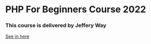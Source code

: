 # PHP For Beginners Course 2022

### This course is delivered by Jeffery Way
[See in here](https://laracasts.com/series/php-for-beginners-2023-edition)